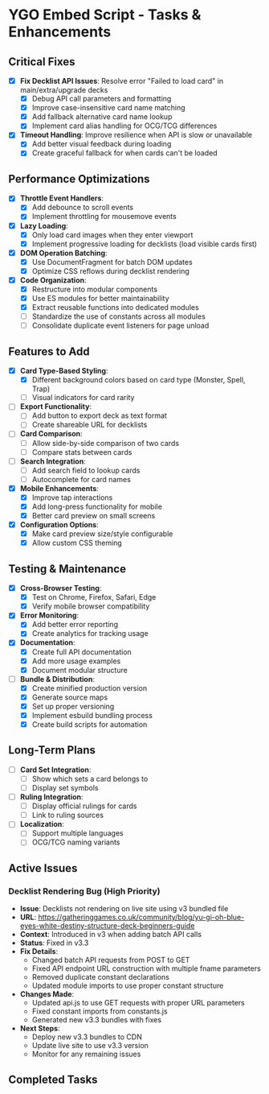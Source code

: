 # YGO Embed Script - Tasks & Enhancements

## Critical Fixes

- [x] **Fix Decklist API Issues**: Resolve error "Failed to load card" in main/extra/upgrade decks
  - [x] Debug API call parameters and formatting
  - [x] Improve case-insensitive card name matching
  - [x] Add fallback alternative card name lookup
  - [x] Implement card alias handling for OCG/TCG differences

- [x] **Timeout Handling**: Improve resilience when API is slow or unavailable
  - [x] Add better visual feedback during loading
  - [x] Create graceful fallback for when cards can't be loaded

## Performance Optimizations

- [x] **Throttle Event Handlers**:
  - [x] Add debounce to scroll events
  - [x] Implement throttling for mousemove events

- [x] **Lazy Loading**:
  - [x] Only load card images when they enter viewport
  - [x] Implement progressive loading for decklists (load visible cards first)

- [x] **DOM Operation Batching**:
  - [x] Use DocumentFragment for batch DOM updates
  - [x] Optimize CSS reflows during decklist rendering

- [x] **Code Organization**:
  - [x] Restructure into modular components
  - [x] Use ES modules for better maintainability
  - [x] Extract reusable functions into dedicated modules
  - [ ] Standardize the use of constants across all modules
  - [ ] Consolidate duplicate event listeners for page unload

## Features to Add

- [x] **Card Type-Based Styling**:
  - [x] Different background colors based on card type (Monster, Spell, Trap)
  - [ ] Visual indicators for card rarity

- [ ] **Export Functionality**:
  - [ ] Add button to export deck as text format
  - [ ] Create shareable URL for decklists

- [ ] **Card Comparison**:
  - [ ] Allow side-by-side comparison of two cards
  - [ ] Compare stats between cards

- [ ] **Search Integration**:
  - [ ] Add search field to lookup cards
  - [ ] Autocomplete for card names

- [x] **Mobile Enhancements**:
  - [x] Improve tap interactions
  - [x] Add long-press functionality for mobile
  - [x] Better card preview on small screens

- [x] **Configuration Options**:
  - [x] Make card preview size/style configurable
  - [x] Allow custom CSS theming

## Testing & Maintenance

- [x] **Cross-Browser Testing**:
  - [x] Test on Chrome, Firefox, Safari, Edge
  - [x] Verify mobile browser compatibility

- [x] **Error Monitoring**:
  - [x] Add better error reporting
  - [x] Create analytics for tracking usage

- [x] **Documentation**:
  - [x] Create full API documentation
  - [x] Add more usage examples
  - [x] Document modular structure

- [ ] **Bundle & Distribution**:
  - [x] Create minified production version
  - [x] Generate source maps
  - [x] Set up proper versioning
  - [x] Implement esbuild bundling process
  - [x] Create build scripts for automation

## Long-Term Plans

- [ ] **Card Set Integration**:
  - [ ] Show which sets a card belongs to
  - [ ] Display set symbols

- [ ] **Ruling Integration**:
  - [ ] Display official rulings for cards
  - [ ] Link to ruling sources

- [ ] **Localization**:
  - [ ] Support multiple languages
  - [ ] OCG/TCG naming variants

## Active Issues

### Decklist Rendering Bug (High Priority)
- **Issue**: Decklists not rendering on live site using v3 bundled file
- **URL**: https://gatheringgames.co.uk/community/blog/yu-gi-oh-blue-eyes-white-destiny-structure-deck-beginners-guide
- **Context**: Introduced in v3 when adding batch API calls
- **Status**: Fixed in v3.3
- **Fix Details**: 
  - Changed batch API requests from POST to GET
  - Fixed API endpoint URL construction with multiple fname parameters
  - Removed duplicate constant declarations
  - Updated module imports to use proper constant structure
- **Changes Made**:
  - Updated api.js to use GET requests with proper URL parameters
  - Fixed constant imports from constants.js
  - Generated new v3.3 bundles with fixes
- **Next Steps**:
  - Deploy new v3.3 bundles to CDN
  - Update live site to use v3.3 version
  - Monitor for any remaining issues

## Completed Tasks 